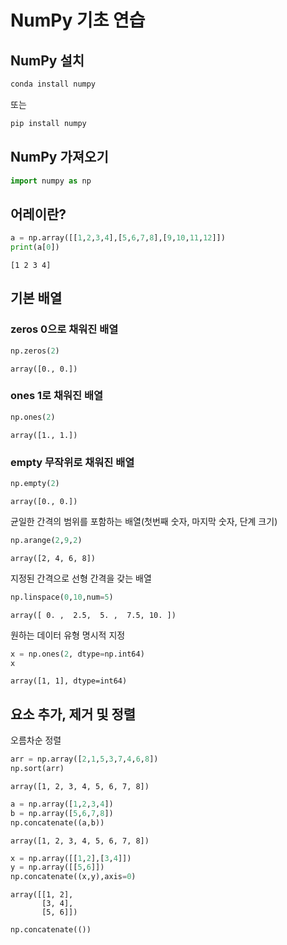 # NumPy 기초 연습

## NumPy 설치


```python
conda install numpy
```

또는 

```python
pip install numpy
```

## NumPy 가져오기


```python
import numpy as np
```

## 어레이란?


```python
a = np.array([[1,2,3,4],[5,6,7,8],[9,10,11,12]])
print(a[0])
```

    [1 2 3 4]
    

## 기본 배열

### zeros 0으로 채워진 배열


```python
np.zeros(2)
```




    array([0., 0.])



### ones 1로 채워진 배열


```python
np.ones(2)
```




    array([1., 1.])



### empty 무작위로 채워진 배열


```python
np.empty(2)
```




    array([0., 0.])





균일한 간격의 범위를 포함하는 배열(첫번째 숫자, 마지막 숫자, 단계 크기)

```python
np.arange(2,9,2) 
```




    array([2, 4, 6, 8])





지정된 간격으로 선형 간격을 갖는 배열

```python
np.linspace(0,10,num=5) 
```




    array([ 0. ,  2.5,  5. ,  7.5, 10. ])





원하는 데이터 유형 명시적 지정

```python
x = np.ones(2, dtype=np.int64) 
x
```




    array([1, 1], dtype=int64)



## 요소 추가, 제거 및 정렬



오름차순 정렬

```python
arr = np.array([2,1,5,3,7,4,6,8]) 
np.sort(arr) 
```




    array([1, 2, 3, 4, 5, 6, 7, 8])




```python
a = np.array([1,2,3,4])
b = np.array([5,6,7,8])
np.concatenate((a,b))
```




    array([1, 2, 3, 4, 5, 6, 7, 8])




```python
x = np.array([[1,2],[3,4]])
y = np.array([[5,6]])
np.concatenate((x,y),axis=0)
```




    array([[1, 2],
           [3, 4],
           [5, 6]])




```python
np.concatenate(())
```
